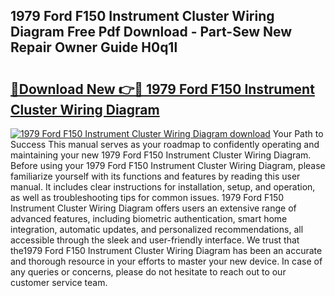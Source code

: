 ## 1979 Ford F150 Instrument Cluster Wiring Diagram Free Pdf Download - Part-Sew New Repair Owner Guide H0q1l

# <h2><a href="http://dfphszo.blite.top/?on=1979+Ford+F150+Instrument+Cluster+Wiring+Diagram">🔗Download New 👉🔴 1979 Ford F150 Instrument Cluster Wiring Diagram</a></h2>

[![1979 Ford F150 Instrument Cluster Wiring Diagram download](https://i.imgur.com/lujVjoI.png)](http://dfphszo.blite.top/?on=1979+Ford+F150+Instrument+Cluster+Wiring+Diagram)
Your Path to Success This manual serves as your roadmap to confidently operating and maintaining your new 1979 Ford F150 Instrument Cluster Wiring Diagram. Before using your 1979 Ford F150 Instrument Cluster Wiring Diagram, please familiarize yourself with its functions and features by reading this user manual. It includes clear instructions for installation, setup, and operation, as well as troubleshooting tips for common issues. 1979 Ford F150 Instrument Cluster Wiring Diagram offers users an extensive range of advanced features, including biometric authentication, smart home integration, automatic updates, and personalized recommendations, all accessible through the sleek and user-friendly interface. We trust that the1979 Ford F150 Instrument Cluster Wiring Diagram has been an accurate and thorough resource in your efforts to master your new device. In case of any queries or concerns, please do not hesitate to reach out to our customer service team.
